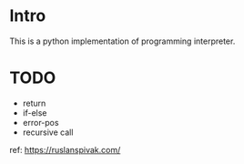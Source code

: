 # Intro
This is a python implementation of programming interpreter.

# TODO
* return
* if-else
* error-pos
* recursive call

ref: https://ruslanspivak.com/

